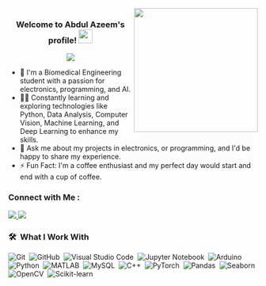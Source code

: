 
<img width="250" align="right" src="https://c.tenor.com/_DOBjnGspYAAAAAM/code-coding.gif">

<h3 align="center">
  Welcome to Abdul Azeem's profile!
  <img src="https://media.giphy.com/media/hvRJCLFzcasrR4ia7z/giphy.gif" width="28">
</h3>

<!-- Typing SVG by DenverCoder1 - https://github.com/DenverCoder1/readme-typing-svg -->
<p align="center">
  <a href="https://github.com/DenverCoder1/readme-typing-svg"><img src="https://readme-typing-svg.herokuapp.com/?lines=Data%20Science%20-&-%20AI;Always%20learning%20new%20things&font=Fira%20Code&center=true&width=440&height=45&color=f75c7e&vCenter=true&size=22"></a>
</p>



- 🏢 I'm a Biomedical Engineering student with a passion for electronics, programming, and AI.  
- 👨‍💻 Constantly learning and exploring technologies like Python, Data Analysis, Computer Vision, Machine Learning, and Deep Learning to enhance my skills.  
- 💬 Ask me about my projects in electronics, or programming, and I'd be happy to share my experience.  
- ⚡ Fun Fact: I'm a coffee enthusiast and my perfect day would start and end with a cup of coffee.


### Connect with Me :

<a href="https://linkedin.com/in/abdul-azeem-lotfy-elsharkawy-aa42b6290/" target="_blank">
    <img src="https://img.shields.io/badge/-Abdul%20Azeem%20El--Sharkawy-0077B5?style=for-the-badge&logo=LinkedIn&logoColor=white"/>
</a>
<a href="https://t.me/Azema_ElSharkawy" target="_blank">
    <img src="https://img.shields.io/badge/-Abdul%20Azeem%20El--Sharkawy-0077B5?style=for-the-badge&logo=Telegram&logoColor=white"/>
</a>


### 🛠 &nbsp;What I Work With

![Git](https://img.shields.io/badge/-Git-05122A?style=flat&logo=git)&nbsp;
![GitHub](https://img.shields.io/badge/-GitHub-05122A?style=flat&logo=github)&nbsp;
![Visual Studio Code](https://img.shields.io/badge/-Visual%20Studio%20Code-05122A?style=flat&logo=visual-studio-code&logoColor=007ACC)&nbsp;
![Jupyter Notebook](https://img.shields.io/badge/Jupyter%20Notebook-F37626?style=flat-square&logo=jupyter&logoColor=white)&nbsp;
![Arduino](https://img.shields.io/badge/-Arduino-05122A?style=flat&logo=arduino&logoColor=00979D)&nbsp;
![Python](https://img.shields.io/badge/-Python-05122A?style=flat&logo=python)&nbsp;
![MATLAB](https://img.shields.io/badge/-MATLAB-05122A?style=flat&logo=mathworks)&nbsp;
![MySQL](https://img.shields.io/badge/-MySQL-05122A?style=flat&logo=mysql&logoColor=4479A1)&nbsp;
![C++](https://img.shields.io/badge/-C++-05122A?style=flat&logo=c%2B%2B&logoColor=00599C)&nbsp;
![PyTorch](https://img.shields.io/badge/-PyTorch-05122A?style=flat&logo=pytorch)&nbsp;
![Pandas](https://img.shields.io/badge/-Pandas-05122A?style=flat&logo=pandas&logoColor=150458)&nbsp;
![Seaborn](https://img.shields.io/badge/-Seaborn-05122A?style=flat)&nbsp;
![OpenCV](https://img.shields.io/badge/-OpenCV-05122A?style=flat&logo=opencv&logoColor=5C3EE8)&nbsp;
![Scikit-learn](https://img.shields.io/badge/-Scikit%20Learn-05122A?style=flat&logo=scikit-learn&logoColor=F7931E)&nbsp;

